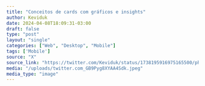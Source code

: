 ```yaml
---
title: "Conceitos de cards com gráficos e insights"
author: Keviduk
date: 2024-04-08T18:09:31-03:00
draft: false
type: "post"
layout: "single"
categories: ["Web", "Desktop", "Mobile"]
tags: ['Mobile']
source: "X"
source_link: "https://twitter.com/Keviduk/status/1738195916975165500/photo/1"
media: "/uploads/twitter.com_GB9Pyg8XYAA4Sdk.jpeg"
media_type: "image"
---
```


